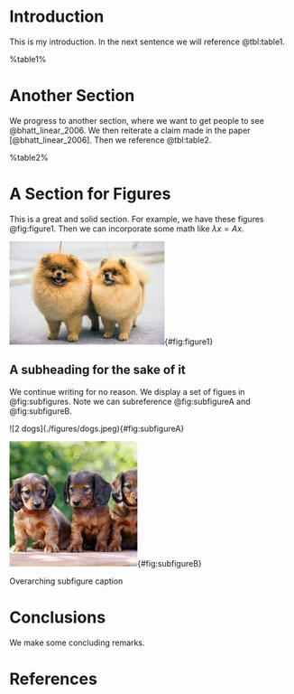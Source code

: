 # Introduction

This is my introduction. In the next sentence we will reference @tbl:table1.

%table1%

# Another Section

We progress to another section, where we want to get people to see @bhatt_linear_2006.
We then reiterate a claim made in the paper [@bhatt_linear_2006].
Then we reference @tbl:table2.

%table2%

# A Section for Figures

This is a great and solid section.
For example, we have these figures @fig:figure1.
Then we can incorporate some math like $\lambda x = Ax$.

![An example figure](./figures/dogs.jpeg){#fig:figure1}


## A subheading for the sake of it

We continue writing for no reason.
We display a set of figues in @fig:subfigures.
Note we can subreference @fig:subfigureA and @fig:subfigureB.

<div id="fig:subfigures">
![2 dogs](./figures/dogs.jpeg){#fig:subfigureA}

![3 dogs](./figures/dogs2.jpeg){#fig:subfigureB}

Overarching subfigure caption
</div>

# Conclusions

We make some concluding remarks.

# References